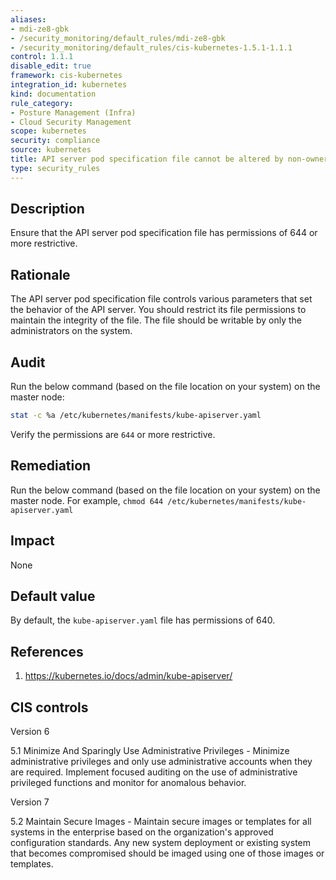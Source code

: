 ```yaml
---
aliases:
- mdi-ze8-gbk
- /security_monitoring/default_rules/mdi-ze8-gbk
- /security_monitoring/default_rules/cis-kubernetes-1.5.1-1.1.1
control: 1.1.1
disable_edit: true
framework: cis-kubernetes
integration_id: kubernetes
kind: documentation
rule_category:
- Posture Management (Infra)
- Cloud Security Management
scope: kubernetes
security: compliance
source: kubernetes
title: API server pod specification file cannot be altered by non-owners
type: security_rules
---
```


## Description

Ensure that the API server pod specification file has permissions of 644 or more restrictive.

## Rationale

The API server pod specification file controls various parameters that set the behavior of the API server. You should restrict its file permissions to maintain the integrity of the file. The file should be writable by only the administrators on the system.

## Audit

Run the below command (based on the file location on your system) on the master node:

```bash
stat -c %a /etc/kubernetes/manifests/kube-apiserver.yaml
```

Verify the permissions are `644` or more restrictive.

## Remediation

Run the below command (based on the file location on your system) on the master node. For example, `chmod 644 /etc/kubernetes/manifests/kube-apiserver.yaml`

## Impact

None

## Default value

By default, the `kube-apiserver.yaml` file has permissions of 640.

## References

1. https://kubernetes.io/docs/admin/kube-apiserver/

## CIS controls

Version 6

5.1 Minimize And Sparingly Use Administrative Privileges - Minimize administrative privileges and only use administrative accounts when they are required. Implement focused auditing on the use of administrative privileged functions and monitor for anomalous behavior.

Version 7

5.2 Maintain Secure Images - Maintain secure images or templates for all systems in the enterprise based on the organization's approved configuration standards. Any new system deployment or existing system that becomes compromised should be imaged using one of those images or templates.
